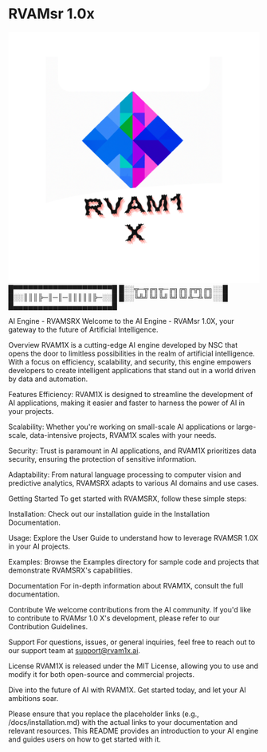 # RVAMsr 1.0x


<img src="RVAM1X.png">
█▀▀▀▀▀▀▀▀▀▀▀▀▀▀▀▀▀▀▀▀█
█░░╦─╦╔╗╦─╔╗╔╗╔╦╗╔╗░░█
█░░║║║╠─║─║─║║║║║╠─░░█
█░░╚╩╝╚╝╚╝╚╝╚╝╩─╩╚╝░░█
█▄▄▄▄▄▄▄▄▄▄▄▄▄▄▄▄▄▄▄▄█



AI Engine - RVAMSRX
Welcome to the AI Engine - RVAMsr 1.0X, your gateway to the future of Artificial Intelligence.

Overview
RVAM1X is a cutting-edge AI engine developed by NSC that opens the door to limitless possibilities in the realm of artificial intelligence. With a focus on efficiency, scalability, and security, this engine empowers developers to create intelligent applications that stand out in a world driven by data and automation.

Features
Efficiency: RVAM1X is designed to streamline the development of AI applications, making it easier and faster to harness the power of AI in your projects.

Scalability: Whether you're working on small-scale AI applications or large-scale, data-intensive projects, RVAM1X scales with your needs.

Security: Trust is paramount in AI applications, and RVAM1X prioritizes data security, ensuring the protection of sensitive information.

Adaptability: From natural language processing to computer vision and predictive analytics, RVAMSRX adapts to various AI domains and use cases.

Getting Started
To get started with RVAMSRX, follow these simple steps:

Installation: Check out our installation guide in the Installation Documentation.

Usage: Explore the User Guide to understand how to leverage RVAMSR 1.0X in your AI projects.

Examples: Browse the Examples directory for sample code and projects that demonstrate RVAMSRX's capabilities.

Documentation
For in-depth information about RVAM1X, consult the full documentation.

Contribute
We welcome contributions from the AI community. If you'd like to contribute to RVAMsr 1.0 X's development, please refer to our Contribution Guidelines.

Support
For questions, issues, or general inquiries, feel free to reach out to our support team at support@rvam1x.ai.

License
RVAM1X is released under the MIT License, allowing you to use and modify it for both open-source and commercial projects.

Dive into the future of AI with RVAM1X. Get started today, and let your AI ambitions soar.

Please ensure that you replace the placeholder links (e.g., /docs/installation.md) with the actual links to your documentation and relevant resources. This README provides an introduction to your AI engine and guides users on how to get started with it.




